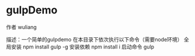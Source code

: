 # gulpDemo

作者 wuliang

描述：一个简单的gulpdemo
在本目录下依次执行以下命令（需要node环境）
全局安装
npm install gulp -g
安装依赖
npm install i
启动命令
gulp
